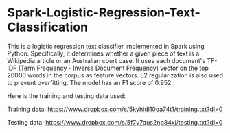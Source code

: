 # Spark-Logistic-Regression-Text-Classification
This is a logistic regression text classifier implemented in Spark using Python. Specifically, it determines whether a given piece of text is a Wikipedia article or an Australian court case. It uses each document's TF-IDF (Term Frequency - Inverse Document Frequency) vector on the top 20000 words in the corpus as feature vectors. L2 regularization is also used to prevent overfitting. The model has an F1 score of 0.952.

Here is the training and testing data used:

Training data: https://www.dropbox.com/s/5kyhidi10qa74t1/training.txt?dl=0

Testing data: https://www.dropbox.com/s/5f7y7qus2np84xj/testing.txt?dl=0
